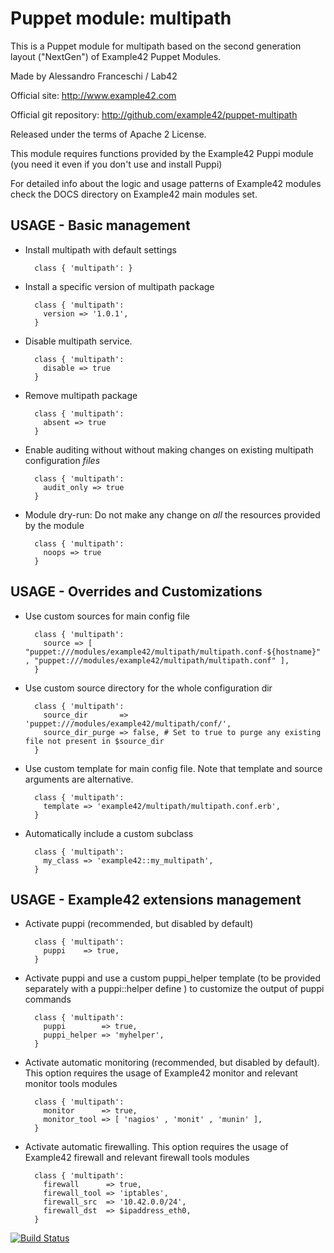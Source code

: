# Puppet module: multipath

This is a Puppet module for multipath based on the second generation layout ("NextGen") of Example42 Puppet Modules.

Made by Alessandro Franceschi / Lab42

Official site: http://www.example42.com

Official git repository: http://github.com/example42/puppet-multipath

Released under the terms of Apache 2 License.

This module requires functions provided by the Example42 Puppi module (you need it even if you don't use and install Puppi)

For detailed info about the logic and usage patterns of Example42 modules check the DOCS directory on Example42 main modules set.


## USAGE - Basic management

* Install multipath with default settings

        class { 'multipath': }

* Install a specific version of multipath package

        class { 'multipath':
          version => '1.0.1',
        }

* Disable multipath service.

        class { 'multipath':
          disable => true
        }

* Remove multipath package

        class { 'multipath':
          absent => true
        }

* Enable auditing without without making changes on existing multipath configuration *files*

        class { 'multipath':
          audit_only => true
        }

* Module dry-run: Do not make any change on *all* the resources provided by the module

        class { 'multipath':
          noops => true
        }


## USAGE - Overrides and Customizations
* Use custom sources for main config file 

        class { 'multipath':
          source => [ "puppet:///modules/example42/multipath/multipath.conf-${hostname}" , "puppet:///modules/example42/multipath/multipath.conf" ], 
        }


* Use custom source directory for the whole configuration dir

        class { 'multipath':
          source_dir       => 'puppet:///modules/example42/multipath/conf/',
          source_dir_purge => false, # Set to true to purge any existing file not present in $source_dir
        }

* Use custom template for main config file. Note that template and source arguments are alternative. 

        class { 'multipath':
          template => 'example42/multipath/multipath.conf.erb',
        }

* Automatically include a custom subclass

        class { 'multipath':
          my_class => 'example42::my_multipath',
        }


## USAGE - Example42 extensions management 
* Activate puppi (recommended, but disabled by default)

        class { 'multipath':
          puppi    => true,
        }

* Activate puppi and use a custom puppi_helper template (to be provided separately with a puppi::helper define ) to customize the output of puppi commands 

        class { 'multipath':
          puppi        => true,
          puppi_helper => 'myhelper', 
        }

* Activate automatic monitoring (recommended, but disabled by default). This option requires the usage of Example42 monitor and relevant monitor tools modules

        class { 'multipath':
          monitor      => true,
          monitor_tool => [ 'nagios' , 'monit' , 'munin' ],
        }

* Activate automatic firewalling. This option requires the usage of Example42 firewall and relevant firewall tools modules

        class { 'multipath':       
          firewall      => true,
          firewall_tool => 'iptables',
          firewall_src  => '10.42.0.0/24',
          firewall_dst  => $ipaddress_eth0,
        }



[![Build Status](https://travis-ci.org/example42/puppet-multipath.png?branch=master)](https://travis-ci.org/example42/puppet-multipath)
